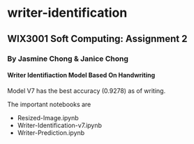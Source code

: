 # writer-identification
## WIX3001 Soft Computing: Assignment 2
### By Jasmine Chong & Janice Chong
#### Writer Identifiaction Model Based On Handwriting

Model V7 has the best accuracy (0.9278) as of writing.  

The important notebooks are    
- Resized-Image.ipynb
- Writer-Identification-v7.ipynb
- Writer-Prediction.ipynb
